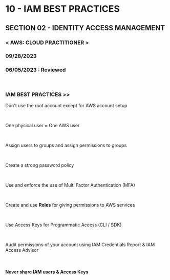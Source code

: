 # 10 - IAM BEST PRACTICES

## SECTION 02 - IDENTITY ACCESS MANAGEMENT <br>

### < AWS: CLOUD PRACTITIONER > <br>

### 09/28/2023 <br>

### 06/05/2023 : Reviewed <br>

<br>

### IAM BEST PRACTICES >>

Don't use the root account except for AWS account setup

<br>

One physical user = One AWS user

<br>

Assign users to groups and assign permissions to groups

<br>

Create a strong password policy

<br>

Use and enforce the use of Multi Factor Authentication (MFA)

<br>

Create and use **Roles** for giving permissions to AWS services

<br>

Use Access Keys for Programmatic Access (CLI / SDK)

<br>

Audit permissions of your account using IAM Credentials Report & IAM Access Advisor

<br>

#### **Never share IAM users & Access Keys**

<br>

